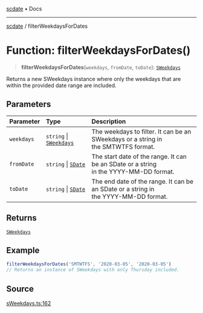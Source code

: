 [scdate](../README.md) • Docs

---

[scdate](../README.md) / filterWeekdaysForDates

# Function: filterWeekdaysForDates()

> **filterWeekdaysForDates**(`weekdays`, `fromDate`, `toDate`): [`SWeekdays`](../classes/SWeekdays.md)

Returns a new SWeekdays instance where only the weekdays that are within the
provided date range are included.

## Parameters

| Parameter  | Type                                               | Description                                                                                |
| :--------- | :------------------------------------------------- | :----------------------------------------------------------------------------------------- |
| `weekdays` | `string` \| [`SWeekdays`](../classes/SWeekdays.md) | The weekdays to filter. It can be an SWeekdays or a string in<br />the SMTWTFS format.     |
| `fromDate` | `string` \| [`SDate`](../classes/SDate.md)         | The start date of the range. It can be an SDate or a string<br />in the YYYY-MM-DD format. |
| `toDate`   | `string` \| [`SDate`](../classes/SDate.md)         | The end date of the range. It can be an SDate or a string in<br />the YYYY-MM-DD format.   |

## Returns

[`SWeekdays`](../classes/SWeekdays.md)

## Example

```ts
filterWeekdaysForDates('SMTWTFS', '2020-03-05', '2020-03-05')
// Returns an instance of SWeekdays with only Thursday included.
```

## Source

[sWeekdays.ts:162](https://github.com/ericvera/scdate/blob/98b214c4aab6f5cdb39bc8c115252b89b40ce8a7/src/sWeekdays.ts#L162)
